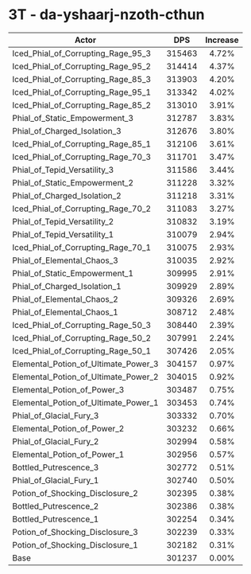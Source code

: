 # 3T - da-yshaarj-nzoth-cthun
| Actor | DPS | Increase |
|---|:---:|:---:|
|Iced_Phial_of_Corrupting_Rage_95_3|315463|4.72%|
|Iced_Phial_of_Corrupting_Rage_95_2|314414|4.37%|
|Iced_Phial_of_Corrupting_Rage_85_3|313903|4.20%|
|Iced_Phial_of_Corrupting_Rage_95_1|313342|4.02%|
|Iced_Phial_of_Corrupting_Rage_85_2|313010|3.91%|
|Phial_of_Static_Empowerment_3|312787|3.83%|
|Phial_of_Charged_Isolation_3|312676|3.80%|
|Iced_Phial_of_Corrupting_Rage_85_1|312106|3.61%|
|Iced_Phial_of_Corrupting_Rage_70_3|311701|3.47%|
|Phial_of_Tepid_Versatility_3|311586|3.44%|
|Phial_of_Static_Empowerment_2|311228|3.32%|
|Phial_of_Charged_Isolation_2|311218|3.31%|
|Iced_Phial_of_Corrupting_Rage_70_2|311083|3.27%|
|Phial_of_Tepid_Versatility_2|310832|3.19%|
|Phial_of_Tepid_Versatility_1|310079|2.94%|
|Iced_Phial_of_Corrupting_Rage_70_1|310075|2.93%|
|Phial_of_Elemental_Chaos_3|310035|2.92%|
|Phial_of_Static_Empowerment_1|309995|2.91%|
|Phial_of_Charged_Isolation_1|309929|2.89%|
|Phial_of_Elemental_Chaos_2|309326|2.69%|
|Phial_of_Elemental_Chaos_1|308712|2.48%|
|Iced_Phial_of_Corrupting_Rage_50_3|308440|2.39%|
|Iced_Phial_of_Corrupting_Rage_50_2|307991|2.24%|
|Iced_Phial_of_Corrupting_Rage_50_1|307426|2.05%|
|Elemental_Potion_of_Ultimate_Power_3|304157|0.97%|
|Elemental_Potion_of_Ultimate_Power_2|304015|0.92%|
|Elemental_Potion_of_Power_3|303487|0.75%|
|Elemental_Potion_of_Ultimate_Power_1|303453|0.74%|
|Phial_of_Glacial_Fury_3|303332|0.70%|
|Elemental_Potion_of_Power_2|303232|0.66%|
|Phial_of_Glacial_Fury_2|302994|0.58%|
|Elemental_Potion_of_Power_1|302956|0.57%|
|Bottled_Putrescence_3|302772|0.51%|
|Phial_of_Glacial_Fury_1|302740|0.50%|
|Potion_of_Shocking_Disclosure_2|302395|0.38%|
|Bottled_Putrescence_2|302386|0.38%|
|Bottled_Putrescence_1|302254|0.34%|
|Potion_of_Shocking_Disclosure_3|302239|0.33%|
|Potion_of_Shocking_Disclosure_1|302182|0.31%|
|Base|301237|0.00%|
